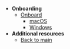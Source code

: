 - **Onboarding**
  - [Onboard](onboard-device/onboard-device-to-seed)
    - [macOS](onboard-device/mac-os)
    - [Windows](onboard-device/windows)
- **Additional resources**
  - [Back to main](/prerequisites-for-onboarding)
